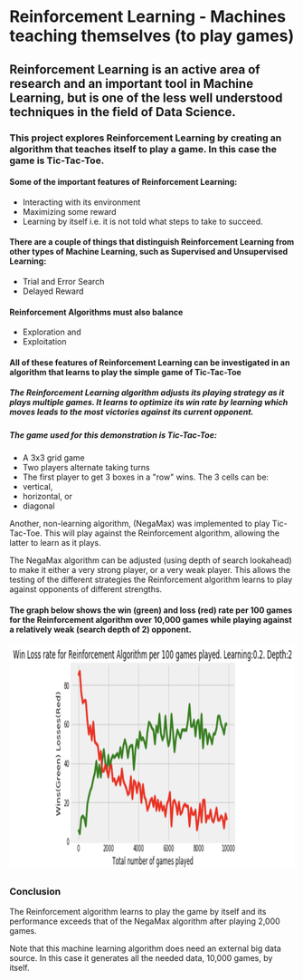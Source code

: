 # Reinforcement Learning - Machines teaching themselves (to play games)


## Reinforcement Learning is an active area of research and an important tool in Machine Learning, but is one of the less well understood techniques in the field of Data Science.

### This project explores Reinforcement Learning by creating an algorithm that teaches itself to play a game. In this case the game is Tic-Tac-Toe.

#### Some of the important features of Reinforcement Learning:
- Interacting with its environment
- Maximizing some reward
- Learning by itself i.e. it is not told what steps to take to succeed.

#### There are a couple of things that distinguish Reinforcement Learning from other types of Machine Learning, such as Supervised and Unsupervised Learning:
- Trial and Error Search
- Delayed Reward

#### Reinforcement Algorithms must also balance 
- Exploration
      and
- Exploitation

#### All of these features of Reinforcement Learning can be investigated in an algorithm that learns to play the simple game of Tic-Tac-Toe 

##### The Reinforcement Learning algorithm adjusts its playing strategy as it plays multiple games. It learns to optimize its win rate by learning which moves leads to the most victories against its current opponent. 

##### The game used for this demonstration is Tic-Tac-Toe:
- A 3x3 grid game
- Two players alternate taking turns
- The first player to get 3 boxes in a "row" wins. The 3 cells can be:
 - vertical,
 - horizontal, or 
 - diagonal

Another, non-learning algorithm, (NegaMax) was implemented to play Tic-Tac-Toe. This will play against the Reinforcement algorithm, allowing the latter to learn as it plays.

The NegaMax algorithm can be adjusted (using depth of search lookahead) to make it either a very strong player, or a very weak player. This allows the testing of the different strategies the Reinforcement algorithm learns to play against opponents of different strengths.

#### The graph below shows the win (green) and loss (red) rate per 100 games for the Reinforcement algorithm over 10,000 games while playing against a relatively weak (search depth of 2) opponent.

<img src="Screen Shot 2019-02-08 Win Loss rate for Reinforcement Algorithm per 100 games played Learning 0_2 Depth 2 10_000 games Graph only.png" width="1000" height="400"/>

### Conclusion
The Reinforcement algorithm learns to play the game by itself and its performance exceeds that of the NegaMax algorithm after playing 2,000 games.

Note that this machine learning algorithm does need an external big data source. In this case it generates all the needed data, 10,000 games, by itself.

